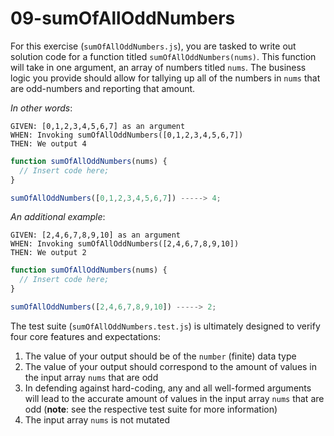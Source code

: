 # 09-sumOfAllOddNumbers

For this exercise (`sumOfAllOddNumbers.js`), you are tasked to write out solution code for a function titled `sumOfAllOddNumbers(nums)`. This function will take in one argument, an array of numbers titled `nums`. The business logic you provide should allow for tallying up all of the numbers in `nums` that are odd-numbers and reporting that amount.

_In other words_:

```
GIVEN: [0,1,2,3,4,5,6,7] as an argument
WHEN: Invoking sumOfAllOddNumbers([0,1,2,3,4,5,6,7])
THEN: We output 4
```

```js
function sumOfAllOddNumbers(nums) {
  // Insert code here;
}

sumOfAllOddNumbers([0,1,2,3,4,5,6,7]) -----> 4;
```

_An additional example_:

```
GIVEN: [2,4,6,7,8,9,10] as an argument
WHEN: Invoking sumOfAllOddNumbers([2,4,6,7,8,9,10])
THEN: We output 2
```

```js
function sumOfAllOddNumbers(nums) {
  // Insert code here;
}

sumOfAllOddNumbers([2,4,6,7,8,9,10]) -----> 2;
```

The test suite (`sumOfAllOddNumbers.test.js`) is ultimately designed to verify four core features and expectations:

1) The value of your output should be of the `number` (finite) data type 
2) The value of your output should correspond to the amount of values in the input array `nums` that are odd
3) In defending against hard-coding, any and all well-formed arguments will lead to the accurate amount of values in the input array `nums` that are odd (**note**: see the respective test suite for more information)
4) The input array `nums` is not mutated